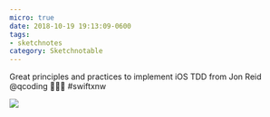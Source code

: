 ```yaml
---
micro: true
date: 2018-10-19 19:13:09-0600
tags:
- sketchnotes
category: Sketchnotable
---
```


Great principles and practices to implement iOS TDD from Jon Reid @qcoding 📱✍🏼 #swiftxnw

<img src="https://www.sketchnotable.com/uploads/2018/928ffa3045.jpg" />